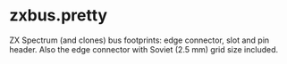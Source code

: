 # zxbus.pretty

ZX Spectrum (and clones) bus footprints: edge connector, slot and pin header. 
Also the edge connector with Soviet (2.5 mm) grid size included.
